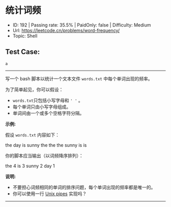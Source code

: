 # 统计词频                                                          

* ID: 192     | Passing rate: 35.5% | PaidOnly: false  | Difficulty: Medium
* Url: https://leetcode.cn/problems/word-frequency/
* Topic: Shell

## Test Case:

```
a
```

---

写一个 bash 脚本以统计一个文本文件 `words.txt` 中每个单词出现的频率。

为了简单起见，你可以假设：

* `words.txt`只包括小写字母和 `' '` 。
* 每个单词只由小写字母组成。
* 单词间由一个或多个空格字符分隔。

**示例:**

假设 `words.txt` 内容如下：

the day is sunny the the
the sunny is is

你的脚本应当输出（以词频降序排列）：

the 4
is 3
sunny 2
day 1

**说明:**

* 不要担心词频相同的单词的排序问题，每个单词出现的频率都是唯一的。
* 你可以使用一行 [Unix pipes][1] 实现吗？

[1]: http://tldp.org/HOWTO/Bash-Prog-Intro-HOWTO-4.html

---